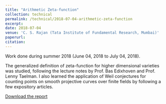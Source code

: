 ```yaml
---
title: "Arithmetic Zeta-function"
collection: technical
permalink: /technical/2018-07-04-arithmetic-zeta-function
excerpt:
date: 2018-07-04
venue: 'C. S. Rajan (Tata Institute of Fundamental Research, Mumbai)'
paperurl: 
citation: 
---
```

Work done during summer 2018 (June 04, 2018 to July 04, 2018).

The generalized definition of zeta-function for higher dimensional varieties was studied, following the lecture notes by Prof. Bas Edixhoven and Prof. Lenny Taelman. I also learned the application of Weil conjectures for counting points on smooth projective curves over finite fields by following a few expository articles.

[Download the report](http://gkorpal.github.io/files/summer2018-arithmetic_zeta_function-gaurish.pdf)
